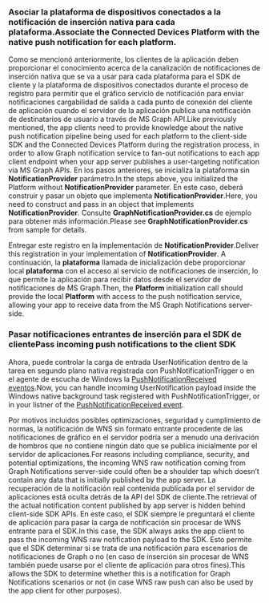 ### <a name="associate-the-connected-devices-platform-with-the-native-push-notification-for-each-platform"></a><span data-ttu-id="bb469-101">Asociar la plataforma de dispositivos conectados a la notificación de inserción nativa para cada plataforma.</span><span class="sxs-lookup"><span data-stu-id="bb469-101">Associate the Connected Devices Platform with the native push notification for each platform.</span></span> 

<span data-ttu-id="bb469-102">Como se mencionó anteriormente, los clientes de la aplicación deben proporcionar el conocimiento acerca de la canalización de notificaciones de inserción nativa que se va a usar para cada plataforma para el SDK de cliente y la plataforma de dispositivos conectados durante el proceso de registro para permitir que el gráfico servicio de notificación para enviar notificaciones cargabilidad de salida a cada punto de conexión del cliente de aplicación cuando el servidor de la aplicación publica una notificación de destinatarios de usuario a través de MS Graph API.</span><span class="sxs-lookup"><span data-stu-id="bb469-102">Like previously mentioned, the app clients need to provide knowledge about the native push notification pipeline being used for each platform to the client-side SDK and the Connected Devices Platform during the registration process, in order to allow Graph notification service to fan-out notifications to each app client endpoint when your app server publishes a user-targeting notification via MS Graph APIs.</span></span>
<span data-ttu-id="bb469-103">En los pasos anteriores, se inicializa la plataforma sin **NotificationProvider** parámetro.</span><span class="sxs-lookup"><span data-stu-id="bb469-103">In the steps above, you initialized the Platform without **NotificationProvider** parameter.</span></span> <span data-ttu-id="bb469-104">En este caso, deberá construir y pasar un objeto que implementa **NotificationProvider**.</span><span class="sxs-lookup"><span data-stu-id="bb469-104">Here, you need to construct and pass in an object that implements **NotificationProvider**.</span></span> <span data-ttu-id="bb469-105">Consulte **GraphNotificationProvider.cs** de ejemplo para obtener más información.</span><span class="sxs-lookup"><span data-stu-id="bb469-105">Please see **GraphNotificationProvider.cs** from sample for details.</span></span> 



<span data-ttu-id="bb469-106">Entregar este registro en la implementación de **NotificationProvider**.</span><span class="sxs-lookup"><span data-stu-id="bb469-106">Deliver this registration in your implementation of **NotificationProvider**.</span></span> <span data-ttu-id="bb469-107">A continuación, la **plataforma** llamada de inicialización debe proporcionar local **plataforma** con el acceso al servicio de notificaciones de inserción, lo que permite la aplicación para recibir datos desde el servidor de notificaciones de MS Graph.</span><span class="sxs-lookup"><span data-stu-id="bb469-107">Then, the **Platform** initialization call should provide the local **Platform** with access to the push notification service, allowing your app to receive data from the MS Graph Notifications server-side.</span></span> 

### <a name="pass-incoming-push-notifications-to-the-client-sdk"></a><span data-ttu-id="bb469-108">Pasar notificaciones entrantes de inserción para el SDK de cliente</span><span class="sxs-lookup"><span data-stu-id="bb469-108">Pass incoming push notifications to the client SDK</span></span>
<span data-ttu-id="bb469-109">Ahora, puede controlar la carga de entrada UserNotification dentro de la tarea en segundo plano nativa registrada con PushNotificationTrigger o en el agente de escucha de Windows la [PushNotificationReceived eventos](https://docs.microsoft.com/en-us/uwp/api/windows.networking.pushnotifications.pushnotificationchannel.pushnotificationreceived).</span><span class="sxs-lookup"><span data-stu-id="bb469-109">Now, you can handle incoming UserNotification payload inside the Windows native background task registered with PushNotificationTrigger, or in your listner of the [PushNotificationReceived event](https://docs.microsoft.com/en-us/uwp/api/windows.networking.pushnotifications.pushnotificationchannel.pushnotificationreceived).</span></span> 

<span data-ttu-id="bb469-110">Por motivos incluidos posibles optimizaciones, seguridad y cumplimiento de normas, la notificación de WNS sin formato entrante procedente de las notificaciones de gráfico en el servidor podría ser a menudo una derivación de hombros que no contiene ningún dato que se publica inicialmente por el servidor de aplicaciones.</span><span class="sxs-lookup"><span data-stu-id="bb469-110">For reasons including compliance, security, and potential optimizations, the incoming WNS raw notification coming from Graph Notifications server-side could often be a shoulder tap which doesn’t contain any data that is initially published by the app server.</span></span> <span data-ttu-id="bb469-111">La recuperación de la notificación real contenida publicada por el servidor de aplicaciones está oculta detrás de la API del SDK de cliente.</span><span class="sxs-lookup"><span data-stu-id="bb469-111">The retrieval of the actual notification content published by app server is hidden behind client-side SDK APIs.</span></span> <span data-ttu-id="bb469-112">En este caso, el SDK siempre le preguntará el cliente de aplicación para pasar la carga de notificación sin procesar de WNS entrante para el SDK.</span><span class="sxs-lookup"><span data-stu-id="bb469-112">In this case, the SDK always asks the app client to pass the incoming WNS raw notification payload to the SDK.</span></span> <span data-ttu-id="bb469-113">Esto permite que el SDK determinar si se trata de una notificación para escenarios de notificaciones de Graph o no (en caso de inserción sin procesar de WNS también puede usarse por el cliente de aplicación para otros fines).</span><span class="sxs-lookup"><span data-stu-id="bb469-113">This allows the SDK to determine whether this is a notification for Graph Notifications scenarios or not (in case WNS raw push can also be used by the app client for other purposes).</span></span> 
